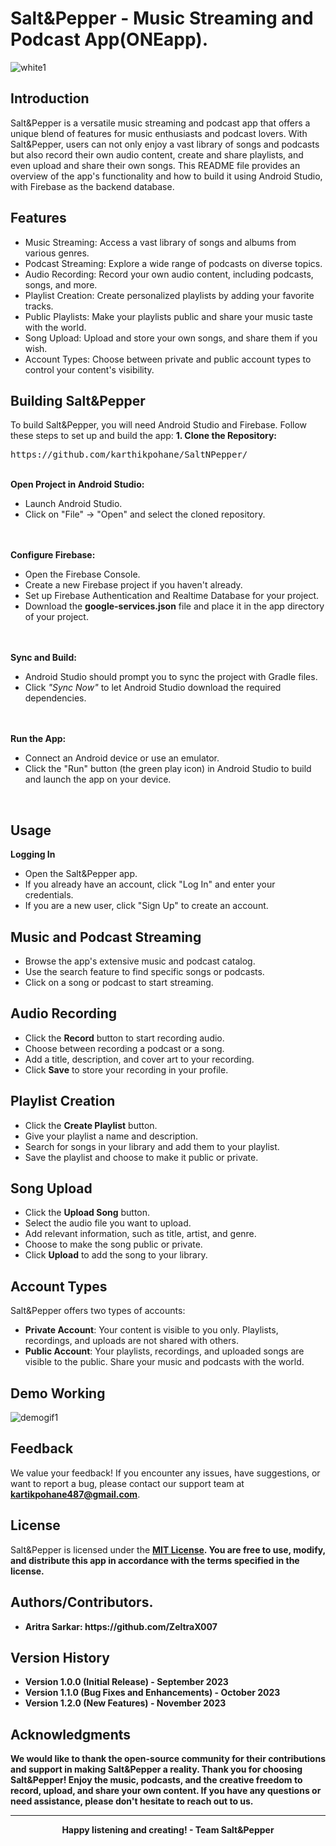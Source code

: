 <centre>
  
## <h1>Salt&Pepper - Music Streaming and Podcast App(ONEapp).</h1>
![white1](https://github.com/karthikpohane/SaltNPepper/assets/117158132/cb955fc6-af01-4de4-a7fb-3b9b33c398b8)

</centre>

## Introduction
Salt&Pepper is a versatile music streaming and podcast app that offers a unique blend of features for music enthusiasts and podcast lovers. With Salt&Pepper, users can not only enjoy a vast library of songs and podcasts but also record their own audio content, create and share playlists, and even upload and share their own songs. This README file provides an overview of the app's functionality and how to build it using Android Studio, with Firebase as the backend database.

## Features
<ul>
  <li>Music Streaming: Access a vast library of songs and albums from various genres.</li>
  <li>Podcast Streaming: Explore a wide range of podcasts on diverse topics.</li>
  <li>Audio Recording: Record your own audio content, including podcasts, songs, and more.</li>
  <li>Playlist Creation: Create personalized playlists by adding your favorite tracks.</li>
  <li>Public Playlists: Make your playlists public and share your music taste with the world.</li>
  <li>Song Upload: Upload and store your own songs, and share them if you wish.</li>
  <li>Account Types: Choose between private and public account types to control your content's visibility.</li>
</ul>

## Building Salt&Pepper
To build Salt&Pepper, you will need Android Studio and Firebase. Follow these steps to set up and build the app:
<b>1. Clone the Repository:</b>
<pre>https://github.com/karthikpohane/SaltNPepper/</pre>
<br>
<b>Open Project in Android Studio:</b>
<ul>
  <li>Launch Android Studio.</li>
  <li>Click on "File" -> "Open" and select the cloned repository.</li>
</ul>
<br/>
<br>
<b>Configure Firebase:</b>
<ul>
  <li>Open the Firebase Console.</li>
  <li>Create a new Firebase project if you haven't already.</li>
  <li>Set up Firebase Authentication and Realtime Database for your project.</li>
  <li>Download the <b>google-services.json</b> file and place it in the app directory of your project.</li>
</ul>
<br/>
<br>
<b>Sync and Build:</b>
<ul>
  <li>Android Studio should prompt you to sync the project with Gradle files.</li>
  <li>Click <i>"Sync Now"</i> to let Android Studio download the required dependencies.</li>
</ul>
<br/>
<br>
<b>Run the App:</b>
<ul>
  <li>Connect an Android device or use an emulator.</li>
  <li>Click the "Run" button (the green play icon) in Android Studio to build and launch the app on your device.</li>
</ul>
<br/>

## Usage
<b>Logging In</b>
<br>
<ul>
  <li>Open the Salt&Pepper app.</li>
  <li>If you already have an account, click "Log In" and enter your credentials.</li>
  <li>If you are a new user, click "Sign Up" to create an account.</li>
</ul>

## Music and Podcast Streaming

<ul>
  <li>Browse the app's extensive music and podcast catalog.</li>
  <li>Use the search feature to find specific songs or podcasts.</li>
  <li>Click on a song or podcast to start streaming.</li>
</ul>

## Audio Recording

<ul>
  <li>Click the <b>Record</b> button to start recording audio.</li>
  <li>Choose between recording a podcast or a song.</li>
  <li>Add a title, description, and cover art to your recording.</li>
  <li>Click <b>Save</b> to store your recording in your profile.</li>
</ul>

## Playlist Creation

<ul>
  <li>Click the <b>Create Playlist</b> button.</li>
  <li>Give your playlist a name and description.</li>
  <li>Search for songs in your library and add them to your playlist.</li>
  <li>Save the playlist and choose to make it public or private.</li>
</ul>

## Song Upload

<ul>
  <li>Click the <b>Upload Song</b> button.</li>
  <li>Select the audio file you want to upload.</li>
  <li>Add relevant information, such as title, artist, and genre.</li>
  <li>Choose to make the song public or private.</li>
  <li>Click <b>Upload</b> to add the song to your library.</li>
</ul>

## Account Types

Salt&Pepper offers two types of accounts:

<ul>
  <li><b>Private Account</b>: Your content is visible to you only. Playlists, recordings, and uploads are not shared with others.</li>
  <li><b>Public Account</b>: Your playlists, recordings, and uploaded songs are visible to the public. Share your music and podcasts with the world.</li>
</ul>

## Demo Working

![demogif1](https://github.com/karthikpohane/SaltNPepper/assets/117158132/4214dfaf-0ebc-46cc-93d9-e9e68cc0a381)


## Feedback
We value your feedback! If you encounter any issues, have suggestions, or want to report a bug, please contact our support team at <b><u>kartikpohane487@gmail.com</u></b>.

## License
Salt&Pepper is licensed under the <b><u>MIT License</u><b>. You are free to use, modify, and distribute this app in accordance with the terms specified in the license.

## Authors/Contributors.
<ul>
    <li>Aritra Sarkar: https://github.com/ZeltraX007</li>
</ul>

## Version History
<ul>
  <li>Version 1.0.0 (Initial Release) - September 2023</li>
  <li>Version 1.1.0 (Bug Fixes and Enhancements) - October 2023</li>
  <li>Version 1.2.0 (New Features) - November 2023</li>
</ul>

## Acknowledgments
We would like to thank the open-source community for their contributions and support in making Salt&Pepper a reality.
Thank you for choosing Salt&Pepper! Enjoy the music, podcasts, and the creative freedom to record, upload, and share your own content. If you have any questions or need assistance, please don't hesitate to reach out to us. 
<hr>
<center>  
Happy listening and creating! - Team <b>Salt&Pepper</b>
</center>






